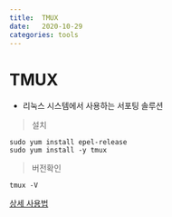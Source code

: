 ```yaml
---
title:  TMUX
date:   2020-10-29
categories: tools
---
```


# TMUX
+ 리눅스 시스템에서 사용하는 서포팅 솔루션

> 설치
```
sudo yum install epel-release
sudo yum install -y tmux
```
> 버전확인
```
tmux -V
```
[상세 사용법](https://edykim.com/ko/post/tmux-introductory-series-summary/)
